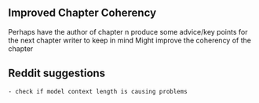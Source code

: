 ## Improved Chapter Coherency  

Perhaps have the author of chapter n produce some advice/key points for the next chapter writer to keep in mind
Might improve the coherency of the chapter


## Reddit suggestions
    - check if model context length is causing problems